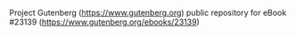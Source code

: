 Project Gutenberg (https://www.gutenberg.org) public repository for eBook #23139 (https://www.gutenberg.org/ebooks/23139)
